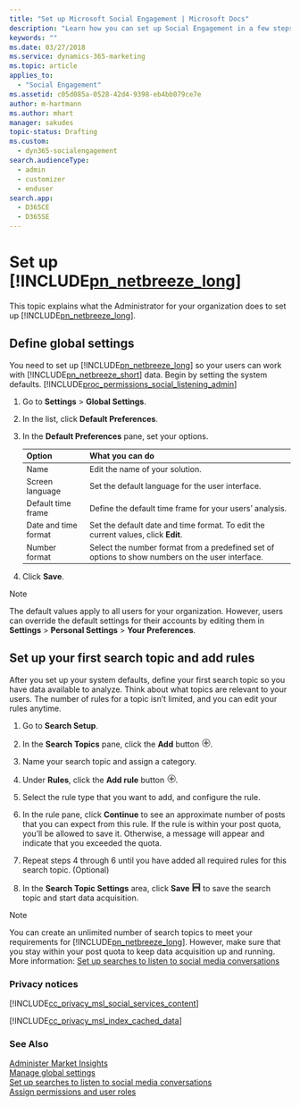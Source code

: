```yaml
---
title: "Set up Microsoft Social Engagement | Microsoft Docs"
description: "Learn how you can set up Social Engagement in a few steps."
keywords: ""
ms.date: 03/27/2018
ms.service: dynamics-365-marketing
ms.topic: article
applies_to: 
  - "Social Engagement"
ms.assetid: c05d085a-0528-42d4-9398-eb4bb079ce7e
author: m-hartmann
ms.author: mhart
manager: sakudes
topic-status: Drafting
ms.custom: 
  - dyn365-socialengagement
search.audienceType: 
  - admin
  - customizer
  - enduser
search.app: 
  - D365CE
  - D365SE
---
```


# Set up [!INCLUDE[pn_netbreeze_long](../includes/pn-social-engagement-long.md)]
This topic explains what the Administrator for your organization does to set up [!INCLUDE[pn_netbreeze_long](../includes/pn-social-engagement-long.md)].  
  
<a name="set_sol_default"></a>   
## Define global settings  
 You need to set up [!INCLUDE[pn_netbreeze_long](../includes/pn-social-engagement-long.md)] so your users can work with [!INCLUDE[pn_netbreeze_short](../includes/pn-social-engagement-short.md)] data. Begin by setting the system defaults. [!INCLUDE[proc_permissions_social_listening_admin](../includes/proc-permissions-social-listening-admin.md)]  
  
1.  Go to **Settings** > **Global Settings**.  
  
2.  In the list, click **Default Preferences**.  
  
3.  In the **Default Preferences** pane, set your options.  
  
    |Option|What you can do|  
    |------------|---------------------|  
    |Name|Edit the name of your solution.|  
    |Screen language|Set the default language for the user interface.|  
    |Default time frame|Define the default time frame for your users’ analysis.|  
    |Date and time format|Set the default date and time format. To edit the current values, click **Edit**.|  
    |Number format|Select the number format from a predefined set of options to show numbers on the user interface.|  
  
4.  Click **Save**.  
  
> [!NOTE]
>  The default values apply to all users for your organization. However, users can override the default settings for their accounts by editing them in **Settings** > **Personal Settings** > **Your Preferences**.  
  
<a name="set_up_first"></a>   
## Set up your first search topic and add rules  
 After you set up your system defaults, define your first search topic so you have data available to analyze. Think about what topics are relevant to your users. The number of rules for a topic isn’t limited, and you can edit your rules anytime.  
  
1.  Go to **Search Setup**.  
  
2.  In the **Search Topics** pane, click the **Add** button ![add button](media/add-icon.png "Add button").  
  
3.  Name your search topic and assign a category.  
  
4.  Under **Rules**, click the **Add rule** button ![add button](media/add-icon.png "Add button").  
  
5.  Select the rule type that you want to add, and configure the rule.  
  
6.  In the rule pane, click **Continue** to see an approximate number of posts that you can expect from this rule. If the rule is within your post quota, you’ll be allowed to save it. Otherwise, a message will appear and indicate that you exceeded the quota.  
  
7.  Repeat steps 4 through 6 until you have added all required rules for this search topic. (Optional)  
  
8.  In the **Search Topic Settings** area, click **Save** ![save button](media/save-icon.png "Save button") to save the search topic and start data acquisition.  
  
> [!NOTE]
>  You can create an unlimited number of search topics to meet your requirements for [!INCLUDE[pn_netbreeze_long](../includes/pn-social-engagement-long.md)]. However, make sure that you stay within your post quota to keep data acquisition up and running.  More information: [Set up searches to listen to social media conversations](set-up-searches.md)  
  
### Privacy notices  
 [!INCLUDE[cc_privacy_msl_social_services_content](../includes/cc-privacy-msl-social-services-content.md)]  
  
 [!INCLUDE[cc_privacy_msl_index_cached_data](../includes/cc-privacy-msl-index-cached-data.md)]  
  
### See Also  
 [Administer Market Insights](settings-administration.md)   
 [Manage global settings](manage-global-settings.md)   
 [Set up searches to listen to social media conversations](set-up-searches.md)   
 [Assign permissions and user roles](assign-user-roles.md)
 
